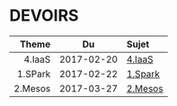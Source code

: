 # DEVOIRS

|  Theme   | Du       | Sujet                        |
|---------:|:--------:|:-----------------------------|  
|4.IaaS    |2017-02-20|[4.IaaS](4.IaaS)              |
|1.SPark   |2017-02-22|[1.Spark](2.mS/1.Spark/README.md#devoir)  |
|2.Mesos   |2017-03-27|[2.Mesos](2.mS/2.Mesos/README.md#devoir)  |

